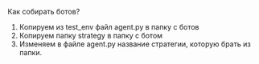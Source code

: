 Как собирать ботов?

1. Копируем из test_env файл agent.py в папку с ботов
2. Копируем папку strategy в папку с ботом
3. Изменяем в файле agent.py название стратегии, которую брать из папки.